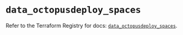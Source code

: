 # `data_octopusdeploy_spaces`

Refer to the Terraform Registry for docs: [`data_octopusdeploy_spaces`](https://registry.terraform.io/providers/octopusdeploylabs/octopusdeploy/0.43.2/docs/data-sources/spaces).
